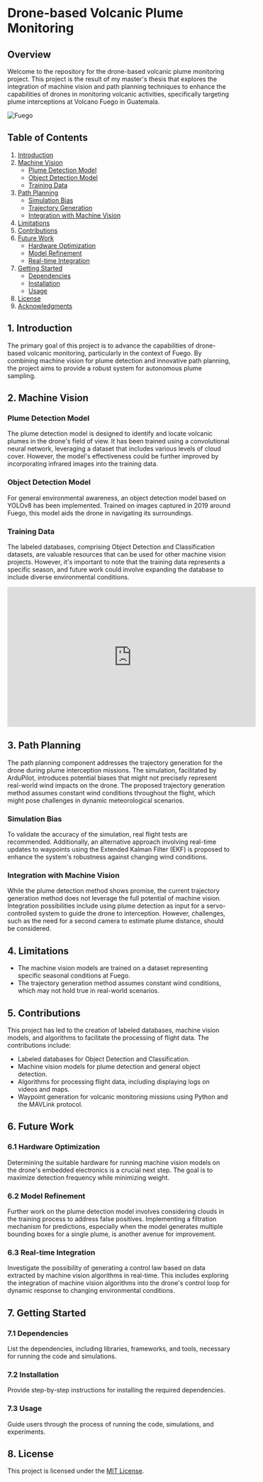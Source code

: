 # Drone-based Volcanic Plume Monitoring

## Overview

Welcome to the repository for the drone-based volcanic plume monitoring project. This project is the result of my master's thesis that explores the integration of machine vision and path planning techniques to enhance the capabilities of drones in monitoring volcanic activities, specifically targeting plume interceptions at Volcano Fuego in Guatemala.

![Fuego](https://theworldtravelguy.com/wp-content/uploads/2022/12/DSCF8237_1200-3.jpg)


## Table of Contents

1. [Introduction](#introduction)
2. [Machine Vision](#machine-vision)
    - [Plume Detection Model](#plume-detection-model)
    - [Object Detection Model](#object-detection-model)
    - [Training Data](#training-data)
3. [Path Planning](#path-planning)
    - [Simulation Bias](#simulation-bias)
    - [Trajectory Generation](#trajectory-generation)
    - [Integration with Machine Vision](#integration-with-machine-vision)
4. [Limitations](#limitations)
5. [Contributions](#contributions)
6. [Future Work](#future-work)
    - [Hardware Optimization](#hardware-optimization)
    - [Model Refinement](#model-refinement)
    - [Real-time Integration](#real-time-integration)
7. [Getting Started](#getting-started)
    - [Dependencies](#dependencies)
    - [Installation](#installation)
    - [Usage](#usage)
8. [License](#license)
9. [Acknowledgments](#acknowledgments)

## 1. Introduction

The primary goal of this project is to advance the capabilities of drone-based volcanic monitoring, particularly in the context of Fuego. By combining machine vision for plume detection and innovative path planning, the project aims to provide a robust system for autonomous plume sampling.

## 2. Machine Vision

### Plume Detection Model

The plume detection model is designed to identify and locate volcanic plumes in the drone's field of view. It has been trained using a convolutional neural network, leveraging a dataset that includes various levels of cloud cover. However, the model's effectiveness could be further improved by incorporating infrared images into the training data.

### Object Detection Model

For general environmental awareness, an object detection model based on YOLOv8 has been implemented. Trained on images captured in 2019 around Fuego, this model aids the drone in navigating its surroundings.

### Training Data

The labeled databases, comprising Object Detection and Classification datasets, are valuable resources that can be used for other machine vision projects. However, it's important to note that the training data represents a specific season, and future work could involve expanding the database to include diverse environmental conditions.

<iframe width="560" height="315" src="https://www.youtube.com/embed/pSGYUPancfA" frameborder="0" allowfullscreen></iframe>


## 3. Path Planning

The path planning component addresses the trajectory generation for the drone during plume interception missions. The simulation, facilitated by ArduPilot, introduces potential biases that might not precisely represent real-world wind impacts on the drone. The proposed trajectory generation method assumes constant wind conditions throughout the flight, which might pose challenges in dynamic meteorological scenarios.

### Simulation Bias

To validate the accuracy of the simulation, real flight tests are recommended. Additionally, an alternative approach involving real-time updates to waypoints using the Extended Kalman Filter (EKF) is proposed to enhance the system's robustness against changing wind conditions.

### Integration with Machine Vision

While the plume detection method shows promise, the current trajectory generation method does not leverage the full potential of machine vision. Integration possibilities include using plume detection as input for a servo-controlled system to guide the drone to interception. However, challenges, such as the need for a second camera to estimate plume distance, should be considered.

## 4. Limitations

- The machine vision models are trained on a dataset representing specific seasonal conditions at Fuego.
- The trajectory generation method assumes constant wind conditions, which may not hold true in real-world scenarios.

## 5. Contributions

This project has led to the creation of labeled databases, machine vision models, and algorithms to facilitate the processing of flight data. The contributions include:

- Labeled databases for Object Detection and Classification.
- Machine vision models for plume detection and general object detection.
- Algorithms for processing flight data, including displaying logs on videos and maps.
- Waypoint generation for volcanic monitoring missions using Python and the MAVLink protocol.

## 6. Future Work

### 6.1 Hardware Optimization

Determining the suitable hardware for running machine vision models on the drone's embedded electronics is a crucial next step. The goal is to maximize detection frequency while minimizing weight.

### 6.2 Model Refinement

Further work on the plume detection model involves considering clouds in the training process to address false positives. Implementing a filtration mechanism for predictions, especially when the model generates multiple bounding boxes for a single plume, is another avenue for improvement.

### 6.3 Real-time Integration

Investigate the possibility of generating a control law based on data extracted by machine vision algorithms in real-time. This includes exploring the integration of machine vision algorithms into the drone's control loop for dynamic response to changing environmental conditions.

## 7. Getting Started

### 7.1 Dependencies

List the dependencies, including libraries, frameworks, and tools, necessary for running the code and simulations.

### 7.2 Installation

Provide step-by-step instructions for installing the required dependencies.

### 7.3 Usage

Guide users through the process of running the code, simulations, and experiments.

## 8. License

This project is licensed under the [MIT License](LICENSE).



